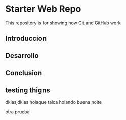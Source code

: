 # Starter Web Repo

This repository is for showing how Git and GitHub work


## Introduccion

## Desarrollo

## Conclusion 

## testing thigns
dklasjdklas
holaque talca holando 
buena noite

otra prueba 